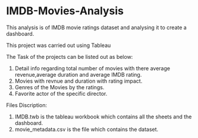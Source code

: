 # IMDB-Movies-Analysis
This analysis is of IMDB movie ratings dataset and analysing it to create a dashboard. 

This project was carried out using Tableau

The Task of the projects can be listed out as below:
1) Detail info regarding total number of movies with there average revenue,average duration and average IMDB rating.
2) Movies with revnue and duration with rating impact.
3) Genres of the Movies by the ratings.
4) Favorite actor of the specific director.

Files Discription:
1) IMDB.twb is the tableau workbook which contains all the sheets and the dashboard.
2) movie_metadata.csv is the file which contains the dataset.

